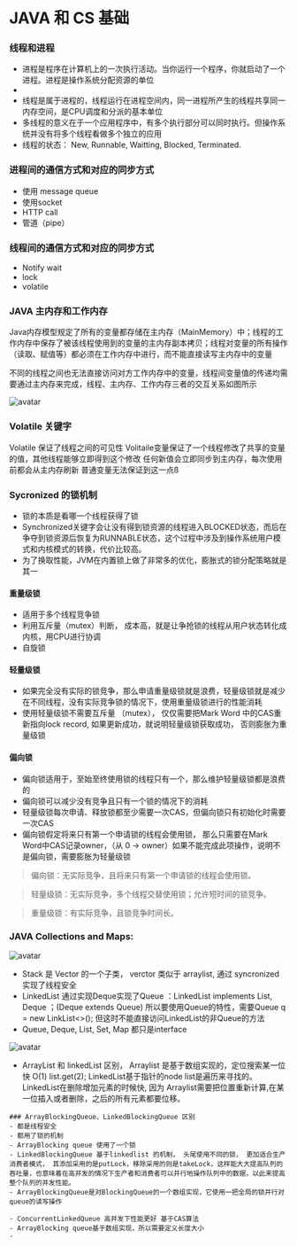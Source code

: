 # JAVA 和 CS 基础



### 线程和进程

  - 进程是程序在计算机上的一次执行活动。当你运行一个程序，你就启动了一个进程。进程是操作系统分配资源的单位
  -
  - 线程是属于进程的，线程运行在进程空间内，同一进程所产生的线程共享同一内存空间，是CPU调度和分派的基本单位
  - 多线程的意义在于一个应用程序中，有多个执行部分可以同时执行。但操作系统并没有将多个线程看做多个独立的应用
  - 线程的状态： New, Runnable, Waitting, Blocked, Terminated.

### 进程间的通信方式和对应的同步方式

  - 使用 message queue
  - 使用socket
  - HTTP call
  - 管道（pipe）

### 线程间的通信方式和对应的同步方式
  - Notify wait
  - lock
  - volatile


### JAVA 主内存和工作内存

Java内存模型规定了所有的变量都存储在主内存（MainMemory）中；线程的工作内存中保存了被该线程使用到的变量的主内存副本拷贝；线程对变量的所有操作（读取、赋值等）都必须在工作内存中进行，而不能直接读写主内存中的变量

不同的线程之间也无法直接访问对方工作内存中的变量，线程间变量值的传递均需要通过主内存来完成，线程、主内存、工作内存三者的交互关系如图所示

![avatar](https://raw.githubusercontent.com/zeyao/TechNotes/master/Document/509261-20190119235012605-1926250043.jpg)

### Volatile 关键字
Volatile 保证了线程之间的可见性
Volitaile变量保证了一个线程修改了共享的变量的值，其他线程能够立即得到这个修改
任何新值会立即同步到主内存，每次使用前都会从主内存刷新
普通变量无法保证到这一点ß

### Sycronized 的锁机制
- 锁的本质是看哪一个线程获得了锁
- Synchronized关键字会让没有得到锁资源的线程进入BLOCKED状态，而后在争夺到锁资源后恢复为RUNNABLE状态，这个过程中涉及到操作系统用户模式和内核模式的转换，代价比较高。
- 为了换取性能，JVM在内置锁上做了非常多的优化，膨胀式的锁分配策略就是其一

#### 重量级锁
- 适用于多个线程竞争锁
- 利用互斥量（mutex）判断， 成本高，就是让争抢锁的线程从用户状态转化成内核，用CPU进行协调
- 自旋锁

#### 轻量级锁
- 如果完全没有实际的锁竞争，那么申请重量级锁就是浪费，轻量级锁就是减少在不同线程，没有实际竞争锁的情况下，使用重量级锁进行的性能消耗
- 使用轻量级锁不需要互斥量 （mutex）， 仅仅需要把Mark Word 中的CAS重新指向lock record, 如果更新成功，就说明轻量级锁获取成功， 否则膨胀为重量级锁

#### 偏向锁
- 偏向锁适用于，至始至终使用锁的线程只有一个，那么维护轻量级锁都是浪费的
- 偏向锁可以减少没有竞争且只有一个锁的情况下的消耗
- 轻量级锁每次申请、释放锁都至少需要一次CAS，但偏向锁只有初始化时需要一次CAS
- 偏向锁假定将来只有第一个申请锁的线程会使用锁， 那么只需要在Mark Word中CAS记录owner，（从 0 -> owner）如果不能完成此项操作，说明不是偏向锁，需要膨胀为轻量级锁

> 偏向锁：无实际竞争，且将来只有第一个申请锁的线程会使用锁。

> 轻量级锁：无实际竞争，多个线程交替使用锁；允许短时间的锁竞争。

> 重量级锁：有实际竞争，且锁竞争时间长。


### JAVA Collections and Maps:
  ![avatar](https://upload-images.jianshu.io/upload_images/3110311-9f59b74d0239843f.jpg)
  
  - Stack 是 Vector 的一个子类， verctor 类似于 arraylist, 通过 syncronized 实现了线程安全 
  - LinkedList 通过实现Deque实现了Queue ：LinkedList implements List<E>, Deque<E> ；(Deque extends Queue) 所以要使用Queue的特性，需要Queue q = new LinkList<>(); 但这时不能直接访问LinkedList的非Queue的方法
  - Queue, Deque, List, Set, Map 都只是interface
  
  ![avatar](https://ask.qcloudimg.com/http-save/yehe-3170721/7wo9hg4rer.png)
  

- ArrayList 和 linkedList 区别， Arraylist 是基于数组实现的，定位搜索某一位快 O(1) list.get(2);  LinkedList基于指针的node list是遍历来寻找的。 LinkedList在删除增加元素的时候快, 因为 Arraylist需要把位置重新计算,在某一位插入或者删除，之后的所有元素都要位移。





``` 
### ArrayBlockingQueue、LinkedBlockingQueue 区别
- 都是线程安全
- 都用了锁的机制
- ArrayBlocking queue 使用了一个锁
- LinkedBlockingQueue 基于linkedlist 的机制， 头尾使用不同的锁， 更加适合生产消费者模式， 其添加采用的是putLock，移除采用的则是takeLock，这样能大大提高队列的吞吐量，也意味着在高并发的情况下生产者和消费者可以并行地操作队列中的数据，以此来提高整个队列的并发性能。
- ArrayBlockingQueue是对BlockingQueue的一个数组实现，它使用一把全局的锁并行对queue的读写操作

- ConcurrentLinkedQueue 高并发下性能更好 基于CAS算法
- ArrayBlocking queue基于数组实现，所以需要定义长度大小
- 